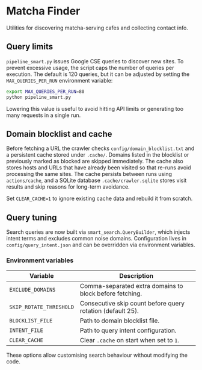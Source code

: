 # Matcha Finder

Utilities for discovering matcha-serving cafes and collecting contact info.

## Query limits

`pipeline_smart.py` issues Google CSE queries to discover new sites. To prevent
excessive usage, the script caps the number of queries per execution. The default
is 120 queries, but it can be adjusted by setting the `MAX_QUERIES_PER_RUN`
environment variable:

```bash
export MAX_QUERIES_PER_RUN=80
python pipeline_smart.py
```

Lowering this value is useful to avoid hitting API limits or generating too many
requests in a single run.

## Domain blocklist and cache

Before fetching a URL the crawler checks `config/domain_blocklist.txt` and a
persistent cache stored under `.cache/`.  Domains listed in the blocklist or
previously marked as blocked are skipped immediately.  The cache also stores
hosts and URLs that have already been visited so that re-runs avoid processing
the same sites.  The cache persists between runs using `actions/cache`, and a
SQLite database `.cache/crawler.sqlite` stores visit results and skip reasons
for long-term avoidance.

Set `CLEAR_CACHE=1` to ignore existing cache data and rebuild it from scratch.

## Query tuning

Search queries are now built via `smart_search.QueryBuilder`, which injects
intent terms and excludes common noise domains.  Configuration lives in
`config/query_intent.json` and can be overridden via environment variables.

### Environment variables

| Variable | Description |
| --- | --- |
| `EXCLUDE_DOMAINS` | Comma-separated extra domains to block before fetching. |
| `SKIP_ROTATE_THRESHOLD` | Consecutive skip count before query rotation (default 25). |
| `BLOCKLIST_FILE` | Path to domain blocklist file. |
| `INTENT_FILE` | Path to query intent configuration. |
| `CLEAR_CACHE` | Clear `.cache` on start when set to `1`. |

These options allow customising search behaviour without modifying the code.

